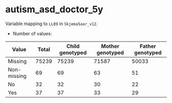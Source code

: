 # autism_asd_doctor_5y
Variable mapping to `LL89` in `Skjema5aar_v12`.
- Number of values:

| Value | Total | Child genotyped | Mother genotyped | Father genotyped |
| ----- | ----- | --------------- | ---------------- | ---------------- |
| Missing | 75239 | 75239 | 71587 | 50033 |
| Non-missing | 69 | 69 | 63 | 51 |
| No | 32 | 32 | 30 |22 |
| Yes | 37 | 37 | 33 |29 |



